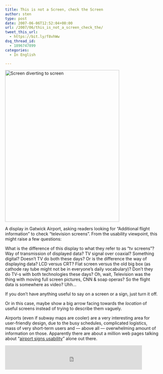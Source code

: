 ```yaml
---
title: This is not a Screen, check the Screen
author: sten
type: post
date: 2007-06-06T12:52:04+00:00
url: /2007/06/this_is_not_a_screen_check_the/
tweet_this_url:
  - https://bit.ly/f8vhWw
dsq_thread_id:
  - 1896747899
categories:
  - In English

---
```

[<img src="http://farm2.static.flickr.com/1117/531738004_9f19f37079.jpg" width="375" height="500" alt="Screen diverting to screen" />][1]
  
A display in Gatwick Airport, asking readers looking for &#8220;Additional flight information&#8221; to check &#8220;television screens&#8221;. From the usability viewpoint, this might raise a few questions:
  
What is the difference of this display to what they refer to as &#8220;tv screens&#8221;? Way of transmission of displayed data? TV signal over coaxial? Something digital? Doesn&#8217;t TV do both these days? Or is the difference the way of displaying data? LCD versus CRT? Flat screen versus the old big box (as cathode ray tube might not be in everyone&#8217;s daily vocabulary)? Don&#8217;t they do TV-s with both technologies these days? Oh, wait, Television was the thing with moving full screen pictures, CNN & soap operas? So the flight data is somewhere as video? Uhh&#8230;
  
If you don&#8217;t have anything useful to say on a screen or a sign, just turn it off.
  
Or in this case, maybe show a big arrow facing towards the _location_ of useful screens instead of trying to describe them vaguely.
  
Airports (even if subway maps are cooler) are a very interesting area for user-friendly design, due to the busy schedules, complicated logistics, mass of very short-term users and &#8212; above all &#8212; overwhelming amount of information on those. Apparently there are about a million web pages talking about &#8220;[airport signs usability][2]&#8221; alone out there.

<iframe src="http://www.facebook.com/plugins/like.php?href=http%3A%2F%2Fsten.tamkivi.com%2F2007%2F06%2Fthis_is_not_a_screen_check_the%2F&layout=standard&show_faces=true&width=450&action=like&colorscheme=light&height=80" scrolling="no" frameborder="0" style="border:none; overflow:hidden; width:450px; height:80px;" allowTransparency="true"></iframe>

 [1]: http://www.flickr.com/photos/seikatsu/531738004/ "Photo Sharing"
 [2]: http://www.google.com/search?q=airport+usability+signs
